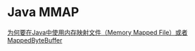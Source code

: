 # Java MMAP

[为何要在Java中使用内存映射文件（Memory Mapped File）或者MappedByteBuffer](https://blog.csdn.net/napolunyishi/article/details/18214929)
